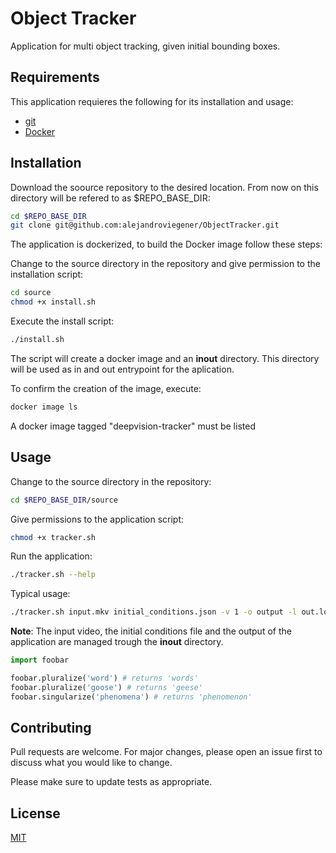 # Object Tracker

Application for multi object tracking, given initial bounding boxes.


## Requirements

This application requieres the following for its installation and usage:

* [git][git] 
* [Docker][docker]


[git]: https://git-scm.com/
[docker]: https://www.docker.com/   

## Installation

Download the soource repository to the desired location. From now on this directory will be refered to as $REPO_BASE_DIR: 

```bash
cd $REPO_BASE_DIR
git clone git@github.com:alejandroviegener/ObjectTracker.git
```

The application is dockerized, to build the Docker image follow these steps:

Change to the source directory in the repository and give permission to the installation script:

```bash
cd source
chmod +x install.sh
```

Execute the install script:

```bash
./install.sh
```

The script will create a docker image and an **inout** directory. This directory will be used as in and out entrypoint for the aplication. 

To confirm the creation of the image, execute:

```bash
docker image ls
```

A docker image tagged "deepvision-tracker" must be listed

## Usage

Change to the source directory in the repository:

```bash
cd $REPO_BASE_DIR/source
```

Give permissions to the application script:

```bash
chmod +x tracker.sh
```

Run the application:

```bash
./tracker.sh --help
```

Typical usage:

```bash
./tracker.sh input.mkv initial_conditions.json -v 1 -o output -l out.log
```

**Note**: The input video, the initial conditions file and the output of the application are managed trough the **inout** directory.


```python
import foobar

foobar.pluralize('word') # returns 'words'
foobar.pluralize('goose') # returns 'geese'
foobar.singularize('phenomena') # returns 'phenomenon'
```

## Contributing
Pull requests are welcome. For major changes, please open an issue first to discuss what you would like to change.

Please make sure to update tests as appropriate.

## License
[MIT](https://choosealicense.com/licenses/mit/)